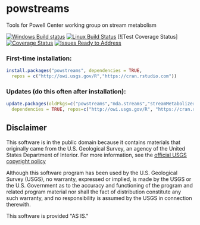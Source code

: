 powstreams
==========

Tools for Powell Center working group on stream metabolism

[![Windows Build status](https://ci.appveyor.com/api/projects/status/gg6y017krc5ij0ba?svg=true)](https://ci.appveyor.com/project/jread-usgs/powstreams)
[![Linux Build Status](https://travis-ci.org/USGS-R/powstreams.svg)](https://travis-ci.org/USGS-R/powstreams)
[![Test Coverage Status][![Coverage Status](https://coveralls.io/repos/github/USGS-R/powstreams/badge.svg?branch=master)](https://coveralls.io/github/USGS-R/powstreams?branch=master)
[![Issues Ready to Address](https://badge.waffle.io/USGS-R/powstreams.png?label=ready&title=Ready)](https://waffle.io/USGS-R/powstreams)

### First-time installation:
```r
install.packages("powstreams", dependencies = TRUE, 
  repos = c("http://owi.usgs.gov/R","https://cran.rstudio.com"))
```
### Updates (do this often after installation):
```r
update.packages(oldPkgs=c("powstreams","mda.streams","streamMetabolizer","sbtools","unitted"),
  dependencies = TRUE, repos=c("http://owi.usgs.gov/R", "https://cran.rstudio.com"))
```

## Disclaimer
This software is in the public domain because it contains materials that originally came from the U.S. Geological Survey, an agency of the United States Department of Interior. For more information, see the [official USGS copyright policy](http://www.usgs.gov/visual-id/credit_usgs.html#copyright/ "official USGS copyright policy")

Although this software program has been used by the U.S. Geological Survey (USGS), no warranty, expressed or implied, is made by the USGS or the U.S. Government as to the accuracy and functioning of the program and related program material nor shall the fact of distribution constitute any such warranty, and no responsibility is assumed by the USGS in connection therewith.

This software is provided "AS IS."
